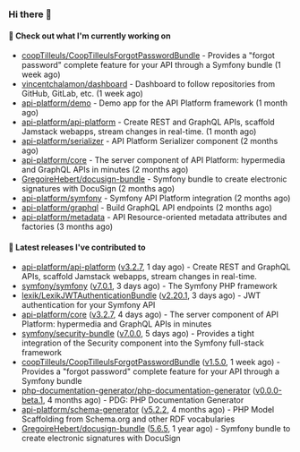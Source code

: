 ### Hi there 👋

#### 👷 Check out what I'm currently working on

- [coopTilleuls/CoopTilleulsForgotPasswordBundle](https://github.com/coopTilleuls/CoopTilleulsForgotPasswordBundle) - Provides a &#34;forgot password&#34; complete feature for your API through a Symfony bundle (1 week ago)
- [vincentchalamon/dashboard](https://github.com/vincentchalamon/dashboard) - Dashboard to follow repositories from GitHub, GitLab, etc. (1 week ago)
- [api-platform/demo](https://github.com/api-platform/demo) - Demo app for the API Platform framework (1 month ago)
- [api-platform/api-platform](https://github.com/api-platform/api-platform) - Create REST and GraphQL APIs, scaffold Jamstack webapps, stream changes in real-time. (1 month ago)
- [api-platform/serializer](https://github.com/api-platform/serializer) - API Platform Serializer component (2 months ago)
- [api-platform/core](https://github.com/api-platform/core) - The server component of API Platform: hypermedia and GraphQL APIs in minutes (2 months ago)
- [GregoireHebert/docusign-bundle](https://github.com/GregoireHebert/docusign-bundle) - Symfony bundle to create electronic signatures with DocuSign (2 months ago)
- [api-platform/symfony](https://github.com/api-platform/symfony) - Symfony API Platform integration (2 months ago)
- [api-platform/graphql](https://github.com/api-platform/graphql) - Build GraphQL API endpoints (2 months ago)
- [api-platform/metadata](https://github.com/api-platform/metadata) - API Resource-oriented metadata attributes and factories (3 months ago)

#### 🔭 Latest releases I've contributed to

- [api-platform/api-platform](https://github.com/api-platform/api-platform) ([v3.2.7](https://github.com/api-platform/api-platform/releases/tag/v3.2.7), 1 day ago) - Create REST and GraphQL APIs, scaffold Jamstack webapps, stream changes in real-time.
- [symfony/symfony](https://github.com/symfony/symfony) ([v7.0.1](https://github.com/symfony/symfony/releases/tag/v7.0.1), 3 days ago) - The Symfony PHP framework
- [lexik/LexikJWTAuthenticationBundle](https://github.com/lexik/LexikJWTAuthenticationBundle) ([v2.20.1](https://github.com/lexik/LexikJWTAuthenticationBundle/releases/tag/v2.20.1), 3 days ago) - JWT authentication for your Symfony API
- [api-platform/core](https://github.com/api-platform/core) ([v3.2.7](https://github.com/api-platform/core/releases/tag/v3.2.7), 4 days ago) - The server component of API Platform: hypermedia and GraphQL APIs in minutes
- [symfony/security-bundle](https://github.com/symfony/security-bundle) ([v7.0.0](https://github.com/symfony/security-bundle/releases/tag/v7.0.0), 5 days ago) - Provides a tight integration of the Security component into the Symfony full-stack framework
- [coopTilleuls/CoopTilleulsForgotPasswordBundle](https://github.com/coopTilleuls/CoopTilleulsForgotPasswordBundle) ([v1.5.0](https://github.com/coopTilleuls/CoopTilleulsForgotPasswordBundle/releases/tag/v1.5.0), 1 week ago) - Provides a &#34;forgot password&#34; complete feature for your API through a Symfony bundle
- [php-documentation-generator/php-documentation-generator](https://github.com/php-documentation-generator/php-documentation-generator) ([v0.0.0-beta.1](https://github.com/php-documentation-generator/php-documentation-generator/releases/tag/v0.0.0-beta.1), 4 months ago) - PDG: PHP Documentation Generator
- [api-platform/schema-generator](https://github.com/api-platform/schema-generator) ([v5.2.2](https://github.com/api-platform/schema-generator/releases/tag/v5.2.2), 4 months ago) - PHP Model Scaffolding from Schema.org and other RDF vocabularies
- [GregoireHebert/docusign-bundle](https://github.com/GregoireHebert/docusign-bundle) ([5.6.5](https://github.com/GregoireHebert/docusign-bundle/releases/tag/5.6.5), 1 year ago) - Symfony bundle to create electronic signatures with DocuSign

